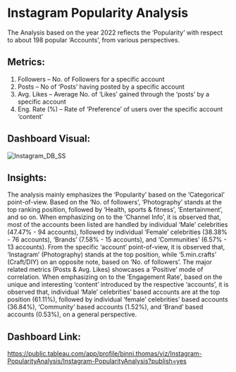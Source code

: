 # Instagram Popularity Analysis
The Analysis based on the year 2022 reflects the ‘Popularity’ with respect to about 198 popular ‘Accounts’, from various perspectives. 
## Metrics:
1. Followers – No. of Followers for a specific account
2. Posts – No of ‘Posts’ having posted by a specific account
3. Avg. Likes – Average No. of ‘Likes’ gained through the ‘posts’ by a specific account
4. Eng. Rate (%) – Rate of ‘Preference’ of users over the specific account ‘content’ 
## Dashboard Visual:
![Instagram_DB_SS](https://github.com/binnithomas/InstagramPopularity_Analysis/assets/124578312/ee0b87fa-a4a7-4535-97e4-2379c6cd1141)
## Insights:
The analysis mainly emphasizes the ‘Popularity’ based on the ‘Categorical’ point-of-view. Based on the ‘No. of followers’, ‘Photography’ stands at the top ranking position, followed by ‘Health, sports & fitness’, ‘Entertainment’, and so on. When emphasizing on to the ‘Channel Info’, it is observed that, most of the accounts been listed are handled by individual ‘Male’ celebrities (47.47% - 94 accounts), followed by individual ‘Female’ celebrities (38.38% - 76 accounts), ‘Brands’ (7.58% - 15 accounts), and ‘Communities’ (6.57% - 13 accounts). From the specific ‘account’ point-of-view, it is observed that, ‘Instagram’ (Photography) stands at the top position, while ‘5.min.crafts’ (Craft/DIY) on an opposite note, based on ‘No. of followers’. The major related metrics (Posts & Avg. Likes) showcases a ‘Positive’ mode of correlation. When emphasizing on to the ‘Engagement Rate’, based on the unique and interesting ‘content’ introduced by the respective ‘accounts’, it is observed that, individual ‘Male’ celebrities’ based accounts are at the top position (61.11%), followed by individual ‘female’ celebrities’ based accounts (36.84%), ‘Community’ based accounts (1.52%), and ‘Brand’ based accounts (0.53%), on a general perspective. 
## Dashboard Link:
https://public.tableau.com/app/profile/binni.thomas/viz/Instagram-PopularityAnalysis/Instagram-PopularityAnalysis?publish=yes


